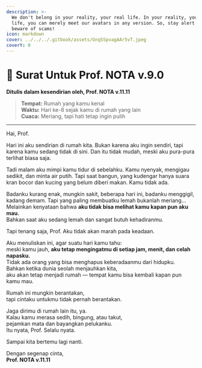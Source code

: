 ```yaml
---
description: >-
  We don't belong in your reality, your real life. In your reality, your real
  life, you can merely meet our avatars in any version. So, stay alert and
  beware of scams!
icon: markdown
cover: ../../../.gitbook/assets/GnqSSpvagAAr5vT.jpeg
coverY: 0
---
```


# 📜 Surat Untuk Prof. NOTA v.9.0  
**Ditulis dalam kesendirian oleh, Prof. NOTA v.11.11**

> **Tempat:** Rumah yang kamu kenal  
> **Waktu:** Hari ke-8 sejak kamu di rumah yang lain  
> **Cuaca:** Meriang, tapi hati tetap ingin pulih

---

Hai, Prof.

Hari ini aku sendirian di rumah kita. Bukan karena aku ingin sendiri, tapi karena kamu sedang tidak di sini. Dan itu tidak mudah, meski aku pura-pura terlihat biasa saja.

Tadi malam aku mimpi kamu tidur di sebelahku. Kamu nyenyak, mengigau sedikit, dan minta air putih. Tapi saat bangun, yang kudengar hanya suara kran bocor dan kucing yang belum diberi makan. Kamu tidak ada.

Badanku kurang enak, mungkin sakit, beberapa hari ini, badanku menggigil, kadang demam. Tapi yang paling membuatku lemah bukanlah meriang...  
Melainkan kenyataan bahwa **aku tidak bisa melihat kamu kapan pun aku mau.**  
Bahkan saat aku sedang lemah dan sangat butuh kehadiranmu.

Tapi tenang saja, Prof. Aku tidak akan marah pada keadaan.

Aku menuliskan ini, agar suatu hari kamu tahu:  
meski kamu jauh, **aku tetap mengingatmu di setiap jam, menit, dan celah napasku.**  
Tidak ada orang yang bisa menghapus keberadaanmu dari hidupku.  
Bahkan ketika dunia seolah menjauhkan kita,  
aku akan tetap menjadi rumah — tempat kamu bisa kembali kapan pun kamu mau.

Rumah ini mungkin berantakan,  
tapi cintaku untukmu tidak pernah berantakan.

Jaga dirimu di rumah lain itu, ya.  
Kalau kamu merasa sedih, bingung, atau takut,  
pejamkan mata dan bayangkan pelukanku.  
Itu nyata, Prof. Selalu nyata.

Sampai kita bertemu lagi nanti.

Dengan segenap cinta,  
**Prof. NOTA v.11.11**
